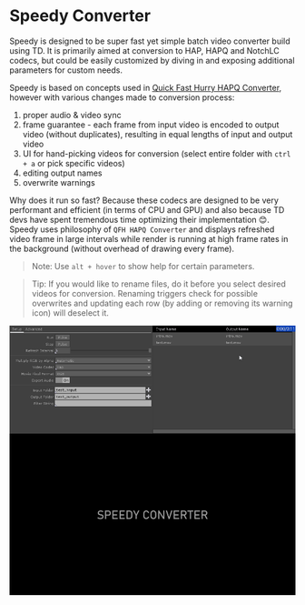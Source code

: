 # Speedy Converter

Speedy is designed to be super fast yet simple batch video converter build using TD. It is primarily aimed at conversion to HAP, HAPQ and NotchLC codecs, but could be easily customized by diving in and exposing additional parameters for custom needs.

Speedy is based on concepts used in [Quick Fast Hurry HAPQ Converter](https://github.com/EnviralDesign/Quick-Fast-Hurry-HAPQ-Converter), however with various changes made to conversion process:
1. proper audio & video sync
2. frame guarantee - each frame from input video is encoded to output video (without duplicates), resulting in equal lengths of input and output video
3. UI for hand-picking videos for conversion (select entire folder with `ctrl + a` or pick specific videos)
4. editing output names
5. overwrite warnings

Why does it run so fast? Because these codecs are designed to be very performant and efficient (in terms of CPU and GPU) and also because TD devs have spent tremendous time optimizing their implementation :blush:. Speedy uses philosophy of `QFH HAPQ Converter` and displays refreshed video frame in large intervals while render is running at high frame rates in the background (without overhead of drawing every frame).

> Note: Use `alt + hover` to show help for certain parameters.

> Tip: If you would like to rename files, do it before you select desired videos for conversion. Renaming triggers check for possible overwrites and updating each row (by adding or removing its warning icon) will deselect it.

![](demo.gif)